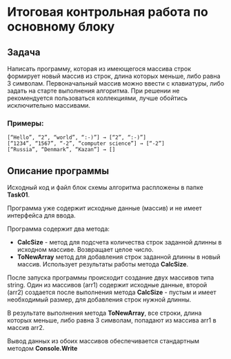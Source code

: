 # Итоговая контрольная работа по основному блоку

## Задача
Написать программу, которая из имеющегося массива строк формирует новый массив из строк, длина которых меньше, либо равна 3 символам. Первоначальный массив можно ввести с клавиатуры, либо задать на старте выполнения алгоритма. При решении не рекомендуется пользоваться коллекциями, лучше обойтись исключительно массивами.

### Примеры:
````
[“Hello”, “2”, “world”, “:-)”] → [“2”, “:-)”]
[“1234”, “1567”, “-2”, “computer science”] → [“-2”]
[“Russia”, “Denmark”, “Kazan”] → []
````

## Описание программы
Исходный код и файл блок схемы алгоритма распложены в папке **Task01**.

Программа уже содержит исходные данные (массив) и не имеет интерфейса для ввода.

Программа содержит два метода:
- **CalcSize** - метод для подсчета количества строк заданной длинны в исходном массиве. Возвращает целое число.
- **ToNewArray** метод для добавления строк заданной длинны в новый массив. Использует результаты работы метода **CalcSize**.

После запуска программы происходит создание двух массивов типа string. Один из массивов (arr1) содержит исходные данные, второй (arr2) создается после выполнения метода **CalcSize** - пустым и имеет необходимый размер, для добавления строк нужной длинны.

В результате выполнения метода **ToNewArray**, все строки, длина которых меньше, либо равна 3 символам, попадают из массива arr1 в массив arr2.

Вывод данных из обоих массивов обеспечивается стандартным методом **Console.Write**
